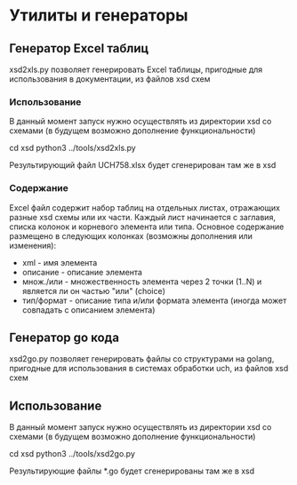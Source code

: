 # Утилиты и генераторы

## Генератор Excel таблиц

xsd2xls.py позволяет генерировать Excel таблицы, пригодные для использования в документации, из файлов xsd схем

### Использование

В данный момент запуск нужно осуществлять из директории xsd со схемами (в будущем возможно дополнение функциональности)

cd xsd
python3 ../tools/xsd2xls.py

Результирующий файл UCH758.xlsx будет сгенерирован там же в xsd

### Содержание

Excel файл содержит набор таблиц на отдельных листах, отражающих разные xsd схемы или их части.
Каждый лист начинается с заглавия, списка колонок и корневого элемента или типа.
Основное содержание размещено в следующих колонках (возможны дополнения или изменения):
- xml - имя элемента
- описание - описание элемента
- множ./или - множественность элемента через 2 точки (1..N) и является ли он частью "или" (choice)
- тип/формат - описание типа и/или формата элемента (иногда может совпадать с описанием элемента)

## Генератор go кода

xsd2go.py позволяет генерировать файлы со структурами на golang, пригодные для использования в системах обработки uch, из файлов xsd схем

## Использование

В данный момент запуск нужно осуществлять из директории xsd со схемами (в будущем возможно дополнение функциональности)

cd xsd
python3 ../tools/xsd2go.py

Результирующие файлы *.go  будeт сгенерированы там же в xsd
